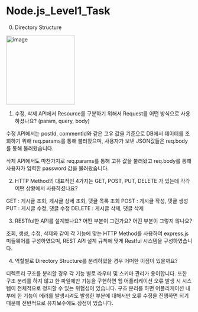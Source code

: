 # Node.js_Level1_Task

0. Directory Structure

<img width="186" alt="image" src="https://user-images.githubusercontent.com/125367831/233308855-7725e773-f0f2-4633-a715-2948213b4664.png">


1. 수정, 삭제 API에서 Resource를 구분하기 위해서 Request를 어떤 방식으로 사용하셨나요? (param, query, body)

수정 API에서는 postId, commentId와 같은 고유 값을 기준으로 DB에서 데이터를 조회하기 위해 req.params를 통해 불러왔으며, 
사용자가 보낸 JSON값들은 req.body를 통해 불러왔습니다.

삭제 API에서도 마찬가지로 req.params를 통해 고유 값을 불러왔고 req.body를 통해 사용자가 입력한 password 값을 불러왔습니다.


2. HTTP Method의 대표적인 4가지는 GET, POST, PUT, DELETE 가 있는데 각각 어떤 상황에서 사용하셨나요?

GET : 게시글 조회, 게시글 상세 조회, 댓글 목록 조회
POST : 게시글 작성, 댓글 생성
PUT : 게시글 수정, 댓글 수정
DELETE : 게시글 삭제, 댓글 삭제

3. RESTful한 API를 설계했나요? 어떤 부분이 그런가요? 어떤 부분이 그렇지 않나요?

조회, 생성, 수정, 삭제와 같이 각 기능에 맞는 HTTP Method를 사용하여 express.js 미들웨어를 구성하였으며, 
REST API 설계 규칙에 맞게 Restful 시스템을 구성하였습니다.


4. 역할별로 Directory Structure를 분리하였을 경우 어떠한 이점이 있을까요?

디렉토리 구조를 분리할 경우 각 기능 별로 라우터 및 스키마 관리가 용이합니다. 
또한 구조 분리를 하지 않고 한 파일에만 기능을 구현하면 웹 어플리케이션 오류 발생 시 시스템이 전체적으로 정지할 수 있는 위험성이 있습니다. 
구조 분리를 하면 어플리케이션 내부에 한 기능이 에러를 발생시켜도 발생한 부분에 대해서만 오류 수정을 진행하면 되기 때문에 전반적으로 유지보수에도 장점이 있습니다.
